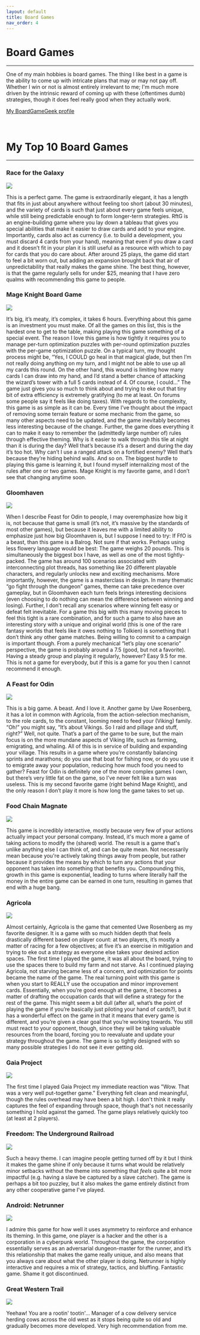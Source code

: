 ```yaml
---
layout: default
title: Board Games
nav_order: 4
---
```


# Board Games

----

One of my main hobbies is board games. 
The thing I like best in a game is the ability to come up with intricate plans that may or may not pay off. 
Whether I win or not is almost entirely irrelevant to me; I'm much more driven by the intrinsic reward of coming up with these (oftentimes dumb) strategies, though it does feel really good when they actually work.

[My BoardGameGeek profile](https://boardgamegeek.com/user/pswissler)

&nbsp;
&nbsp;

# My Top 10 Board Games

----

### Race for the Galaxy

![](https://cf.geekdo-images.com/-DOqixs8uwKUvvWPKI4f9w__itemrep/img/DBzrnh_ZSypfwdfZXVOvCGBf1ig=/fit-in/246x300/filters:strip_icc()/pic5261714.jpg)

This is a perfect game. The game is extraordinarily elegant, it has a length that fits in just about anywhere without feeling too short (about 30 minutes), and the variety of cards is such that just about every game feels unique, while still being predictable enough to form longer-term strategies. RftG is an engine-building game where you lay down a tableau that gives you special abilities that make it easier to draw cards and add to your engine. Importantly, cards also act as currency (i.e. to build a development, you must discard 4 cards from your hand), meaning that even if you draw a card and it doesn’t fit in your plan it is still useful as a resource with which to pay for cards that you do care about. After around 25 plays, the game did start to feel a bit worn out, but adding an expansion brought back that air of unpredictability that really makes the game shine. The best thing, however, is that the game regularly sells for under $25, meaning that I have zero qualms with recommending this game to people.

### Mage Knight Board Game

![](https://cf.geekdo-images.com/DUO2hz9AlLOH8p9ED-lCWg__itemrep/img/6OmGo3bidk3ma7U1v-oq_2pEJZI=/fit-in/246x300/filters:strip_icc()/pic1083380.jpg)

It’s big, it’s meaty, it’s complex, it takes 6 hours. Everything about this game is an investment you must make. Of all the games on this list, this is the hardest one to get to the table, making playing this game something of a special event. The reason I love this game is how tightly it requires you to manage per-turn optimization puzzles with per-round optimization puzzles with the per-game optimization puzzle. On a typical turn, my thought process might be, “Yes, I COULD go heal in that magical glade, but then I’m not really doing anything on my turn, and I might not be able to use up all my cards this round. On the other hand, this wound is limiting how many cards I can draw into my hand, and I’d stand a better chance of attacking the wizard’s tower with a full 5 cards instead of 4. Of course, I could…” The game just gives you so much to think about and trying to eke out that tiny bit of extra efficiency is extremely gratifying (to me at least. On forums some people say it feels like doing taxes). With regards to the complexity, this game is as simple as it can be. Every time I’ve thought about the impact of removing some terrain feature or some mechanic from the game, so many other aspects need to be updated, and the game inevitably becomes less interesting because of the change. Further, the game does everything it can to make it easy to remember the (admittedly large number of) rules through effective theming. Why is it easier to walk through this tile at night than it is during the day? Well that’s because it’s a desert and during the day it’s too hot. Why can’t I use a ranged attack on a fortified enemy? Well that’s because they’re hiding behind walls. And so on. The biggest hurdle to playing this game is learning it, but I found myself internalizing most of the rules after one or two games. Mage Knight is my favorite game, and I don’t see that changing anytime soon.

### Gloomhaven

![](https://cf.geekdo-images.com/sZYp_3BTDGjh2unaZfZmuA__itemrep/img/0IdBRA_G-ZdrNaxI4Z1LPQMZD0I=/fit-in/246x300/filters:strip_icc()/pic2437871.jpg)

When I describe Feast for Odin to people, I may overemphasize how big it is, not because that game is small (it’s not, it’s massive by the standards of most other games), but because it leaves me with a limited ability to emphasize just how big Gloomhaven is, but I suppose I need to try: If FfO is a beast, than this game is a Balrog. Not sure if that works. Perhaps using less flowery language would be best: The game weighs 20 pounds. This is simultaneously the biggest box I have, as well as one of the most tightly-packed. The game has around 100 scenarios associated with interconnecting plot threads, has something like 20 different playable characters, and regularly unlocks new and exciting mechanisms. More importantly, however, the game is a masterclass in design. In many thematic “go fight through the dungeon” games, theme can take precedence over gameplay, but in Gloomhaven each turn feels brings interesting decisions (even choosing to do nothing can mean the difference between winning and losing). Further, I don’t recall any scenarios where winning felt easy or defeat felt inevitable. For a game this big with this many moving pieces to feel this tight is a rare combination, and for such a game to also have an interesting story with a unique and original world (this is one of the rare fantasy worlds that feels like it owes nothing to Tolkien) is something that I don’t think any other game matches. Being willing to commit to a campaign is important though. From a purely mechanical “let’s play one scenario” perspective, the game is probably around a 7.5 (good, but not a favorite). Having a steady group and playing it regularly, however? Easy 9.5 for me. This is not a game for everybody, but if this is a game for you then I cannot recommend it enough.

### A Feast for Odin

![](https://cf.geekdo-images.com/s9oGMCo1fcfV4Dk3EnqLZw__itemrep/img/IRX2-uakhv7gHZPJNmtDbWFpjLg=/fit-in/246x300/filters:strip_icc()/pic3146943.png)

This is a big game. A beast. And I love it. Another game by Uwe Rosenberg, it has a lot in common with Agricola, from the action-selection mechanism, to the role cards, to the constant, looming need to feed your (Viking) family. “Oh!” you might say, “It’s about Vikings. So I raid and pillage and stuff, right?” Well, not quite. That’s a part of the game to be sure, but the main focus is on the more mundane aspects of Viking life, such as farming, emigrating, and whaling. All of this is in service of building and expanding your village. This results in a game where you’re constantly balancing sprints and marathons; do you use that boat for fishing now, or do you use it to emigrate away your population, reducing how much food you need to gather? Feast for Odin is definitely one of the more complex games I own, but there’s very little fat on the game, so I’ve never felt like a turn was useless. This is my second favorite game (right behind Mage Knight), and the only reason I don’t play it more is how long the game takes to set up.

### Food Chain Magnate

![](https://cf.geekdo-images.com/Wtxml94LAXsIWQCxGPS63Q__itemrep/img/Bl9o9eur7lveoZUYwAl9LL9NSJo=/fit-in/246x300/filters:strip_icc()/pic2649434.png)

This game is incredibly interactive, mostly because very few of your actions actually impact your personal company. Instead, it's much more a game of taking actions to modify the (shared) world. The result is a game that's unlike anything else I can think of, and can be quite mean. Not necessarily mean because you're actively taking things away from people, but rather because it provides the means by which to turn any actions that your opponent has taken into something that benefits you. Compounding this, growth in this game is exponential, leading to turns where literally half the money in the entire game can be earned in one turn, resulting in games that end with a huge bang.

### Agricola

![](https://cf.geekdo-images.com/dDDo2Hexl80ucK1IlqTk-g__itemrep/img/DzC9cA0TNmWUO7WLdl4-uFHfO_k=/fit-in/246x300/filters:strip_icc()/pic831744.jpg)

Almost certainly, Agricola is the game that cemented Uwe Rosenberg as my favorite designer. It is a game with so much hidden depth that feels drastically different based on player count: at two players, it’s mostly a matter of racing for a few objectives; at five it’s an exercise in mitigation and trying to eke out a strategy as everyone else takes your desired action spaces. The first time I played the game, it was all about the board, trying to use the spaces there to build my farm and not starve. As I continued playing Agricola, not starving became less of a concern, and optimization for points became the name of the game. The real turning point with this game is when you start to REALLY use the occupation and minor improvement cards. Essentially, when you’re good enough at the game, it becomes a matter of drafting the occupation cards that will define a strategy for the rest of the game. This might seem a bit dull (after all, what’s the point of playing the game if you’re basically just piloting your hand of cards?), but it has a wonderful effect on the game in that it means that every game is different, and you’re given a clear goal that you’re working towards. You still must react to your opponent, though, since they will be taking valuable resources from the board, forcing you to reevaluate and update your strategy throughout the game. The game is so tightly designed with so many possible strategies I do not see it ever getting old.

### Gaia Project

![](https://cf.geekdo-images.com/hGWFm3hbMlCDsfCsauOQ4g__itemrep/img/MNyaVUlEsVQmbv3nObPl0SEd_TI=/fit-in/246x300/filters:strip_icc()/pic5375625.png)

The first time I played Gaia Project my immediate reaction was "Wow. That was a very well put-together game." Everything felt clean and meaningful, though the rules overhead may have been a bit high. I don't think it really captures the feel of expanding through space, though that's not necessarily something I hold against the gamed. The game plays relatively quickly too (at least at 2 players).

### Freedom: The Underground Railroad

![](https://cf.geekdo-images.com/eEUq1DqkPjVdSTJT4wp1zg__itemrep/img/hCJpWyQcvctzwMIOarfwgiT6UgA=/fit-in/246x300/filters:strip_icc()/pic1478723.jpg)

Such a heavy theme. I can imagine people getting turned off by it but I think it makes the game shine if only because it turns what would be relatively minor setbacks without the theme into something that *feels* quite a bit more impactful (e.g. having a slave be captured by a slave catcher). The game is perhaps a bit too puzzley, but it also makes the game entirely distinct from any other cooperative game I've played. 

### Android: Netrunner

![](https://cf.geekdo-images.com/2ewHIIG_TRq8bYlqk0jIMw__itemrep/img/Nz7z5Qk3fZ3R6IM14pDRg1D8XKE=/fit-in/246x300/filters:strip_icc()/pic3738560.jpg)

I admire this game for how well it uses asymmetry to reinforce and enhance its theming. In this game, one player is a hacker and the other is a corporation in a cyberpunk world. Throughout the game, the corporation essentially serves as an adversarial dungeon-master for the runner, and it’s this relationship that makes the game really unique, and also means that you always care about what the other player is doing. Netrunner is highly interactive and requires a mix of strategy, tactics, and bluffing. Fantastic game. Shame it got discontinued.



### Great Western Trail

![](https://cf.geekdo-images.com/gDn7AhrDlmfCLSz9ZqoNFQ__itemrep/img/0FOms0QcPYvwEMWVXsy9p0FjGlM=/fit-in/246x300/filters:strip_icc()/pic5988511.jpg)

Yeehaw! You are a rootin' tootin'... Manager of a cow delivery service herding cows across the old west as it stops being quite so old and gradually becomes more developed. Very high recommendation from me.